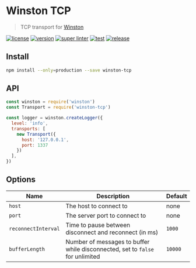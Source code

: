 # Winston TCP

> TCP transport for [Winston](https://github.com/winstonjs/winston)

[![license][license-img]][license-url]
[![version][npm-img]][npm-url]
[![super linter][super-linter-img]][super-linter-url]
[![test][test-img]][test-url]
[![release][release-img]][release-url]

[license-url]: LICENSE
[license-img]: https://badgen.net/github/license/ahmadnassri/node-winston-tcp

[npm-url]: https://www.npmjs.com/package/winston-tcp
[npm-img]: https://badgen.net/npm/v/winston-tcp

[super-linter-url]: https://github.com/ahmadnassri/node-winston-tcp/actions?query=workflow%3Asuper-linter
[super-linter-img]: https://github.com/ahmadnassri/node-winston-tcp/workflows/super-linter/badge.svg

[test-url]: https://github.com/ahmadnassri/node-winston-tcp/actions?query=workflow%3Atest
[test-img]: https://github.com/ahmadnassri/node-winston-tcp/workflows/test/badge.svg

[release-url]: https://github.com/ahmadnassri/node-winston-tcp/actions?query=workflow%3Arelease
[release-img]: https://github.com/ahmadnassri/node-winston-tcp/workflows/release/badge.svg

## Install

```bash
npm install --only=production --save winston-tcp
```

## API

```js
const winston = require('winston')
const Transport = require('winston-tcp')

const logger = winston.createLogger({
  level: 'info',
  transports: [
    new Transport({
      host: '127.0.0.1',
      port: 1337
    })
  ],
})
```

## Options

Name                | Description                                                                   | Default
------------------- | ----------------------------------------------------------------------------- | -------
`host`              | The host to connect to                                                        | none
`port`              | The server port to connect to                                                 | none
`reconnectInterval` | Time to pause between disconnect and reconnect (in ms)                        | `1000`
`bufferLength`      | Number of messages to buffer while disconnected, set to `false` for unlimited | `10000`
